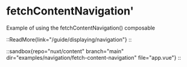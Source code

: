 # fetchContentNavigation'

Example of using the fetchContentNavigation() composable

::ReadMore{link="/guide/displaying/navigation"}
::

::sandbox{repo="nuxt/content" branch="main" dir="examples/navigation/fetch-content-navigation" file="app.vue"}
::
